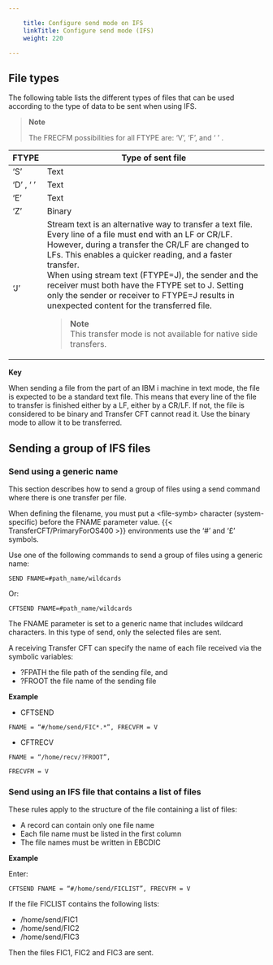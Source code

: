 ```yaml
---

    title: Configure send mode on IFS
    linkTitle: Configure send mode (IFS)
    weight: 220

---
```

## File types

The following table lists the different types of files that can be used according to the type of data to be sent when using IFS.

> **Note**
>
> The FRECFM possibilities for all FTYPE are: ‘V’, ‘F’, and ‘ ’ .


| FTYPE  | Type of sent file  |
| --- | --- |
| ‘S’  | Text  |
| ‘D’ , ‘ ’  | Text  |
| ‘E’  | Text  |
| ‘Z’  | Binary  |
| ‘J’  | Stream text is an alternative way to transfer a text file. Every line of a file must end with an LF or CR/LF. However, during a transfer the CR/LF are changed to LFs. This enables a quicker reading, and a faster transfer.<br/> When using stream text (FTYPE=J), the sender and the receiver must both have the FTYPE set to J. Setting only the sender or receiver to FTYPE=J results in unexpected content for the transferred file.<br/> <blockquote> **Note**<br/> This transfer mode is not available for native side transfers.<br/> </blockquote>  |


****Key****

When sending a file from the part of an IBM i machine in text mode, the file is expected to be a standard text file. This means that every line of the file to transfer is finished either by a LF, either by a CR/LF. If not, the file is considered to be binary and Transfer CFT cannot read it. Use the binary mode to allow it to be transferred.

## Sending a group of IFS files

### Send using a generic name

This section describes how to send a group of files using a send command where there is one transfer per file.

When defining the filename, you must put a &lt;file-symb> character (system-specific) before the FNAME parameter value. {{< TransferCFT/PrimaryForOS400  >}} environments use the ‘#’ and ‘£’ symbols.

Use one of the following commands to send a group of files using a generic name:

`SEND FNAME=#path_name/wildcards`

Or:

`CFTSEND FNAME=#path_name/wildcards`

The FNAME parameter is set to a generic name that includes wildcard characters. In this type of send, only the selected files are sent.

A receiving Transfer CFT can specify the name of each file received via the symbolic variables:

- ?FPATH the file path of the sending file, and
- ?FROOT the file name of the sending file

****Example****

- CFTSEND

`FNAME = “#/home/send/FIC*.*”, FRECVFM = V`

- CFTRECV

`FNAME = “/home/recv/?FROOT”, `

`FRECVFM = V`

### Send using an IFS file that contains a list of files

These rules apply to the structure of the file containing a list of files:

- A record can contain only one file name
- Each file name must be listed in the first column
- The file names must be written in EBCDIC

****Example****

Enter:

`CFTSEND FNAME = “#/home/send/FICLIST”, FRECVFM = V`

If the file FICLIST contains the following lists:

- /home/send/FIC1
- /home/send/FIC2
- /home/send/FIC3

Then the files FIC1, FIC2 and FIC3 are sent.
